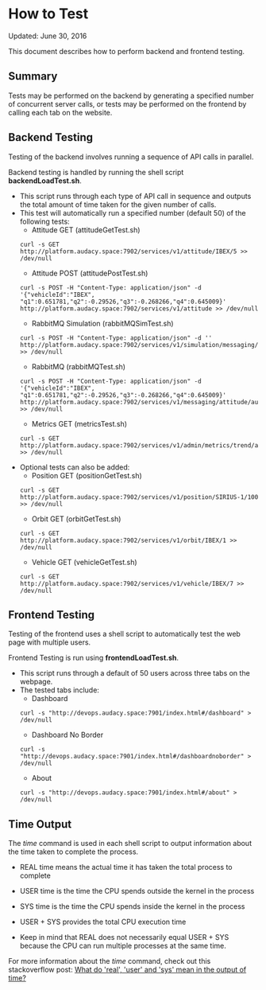 # How to Test
Updated: June 30, 2016

This document describes how to perform backend and frontend testing.

## Summary
Tests may be performed on the backend by generating a specified number of concurrent server calls, or tests may be performed on the frontend by calling each tab on the website.

## Backend Testing
Testing of the backend involves running a sequence of API calls in parallel.

Backend testing is handled by running the shell script **backendLoadTest.sh**.
* This script runs through each type of API call in sequence and outputs the total amount of time taken for the given number of calls.
* This test will automatically run a specified number (default 50) of the following tests:
  - Attitude GET (attitudeGetTest.sh)
  ```
  curl -s GET http://platform.audacy.space:7902/services/v1/attitude/IBEX/5 >> /dev/null
  ```
  - Attitude POST (attitudePostTest.sh)
  ```
  curl -s POST -H "Content-Type: application/json" -d '{"vehicleId":"IBEX", "q1":0.651781,"q2":-0.29526,"q3":-0.268266,"q4":0.645009}' http://platform.audacy.space:7902/services/v1/attitude >> /dev/null
  ```
  - RabbitMQ Simulation (rabbitMQSimTest.sh)
  ```
  curl -s POST -H "Content-Type: application/json" -d '' http://platform.audacy.space:7902/services/v1/simulation/messaging/attitude/audacy.telemetry.attitude/3 >> /dev/null
  ```
  - RabbitMQ (rabbitMQTest.sh)
  ```
  curl -s POST -H "Content-Type: application/json" -d '{"vehicleId":"IBEX", "q1":0.651781,"q2":-0.29526,"q3":-0.268266,"q4":0.645009}' http://platform.audacy.space:7902/services/v1/messaging/attitude/audacy.telemetry.attitude >> /dev/null
  ```
  - Metrics GET (metricsTest.sh)
  ```
  curl -s GET http://platform.audacy.space:7902/services/v1/admin/metrics/trend/attitude/1 >> /dev/null
  ```
* Optional tests can also be added:
  - Position GET (positionGetTest.sh)
  ```
  curl -s GET http://platform.audacy.space:7902/services/v1/position/SIRIUS-1/100 >> /dev/null
  ```
  - Orbit GET (orbitGetTest.sh)
  ```
  curl -s GET http://platform.audacy.space:7902/services/v1/orbit/IBEX/1 >> /dev/null
  ```
  - Vehicle GET (vehicleGetTest.sh)
  ```
  curl -s GET http://platform.audacy.space:7902/services/v1/vehicle/IBEX/7 >> /dev/null
  ```

## Frontend Testing
Testing of the frontend uses a shell script to automatically test the web page with multiple users.

Frontend Testing is run using **frontendLoadTest.sh**.
* This script runs through a default of 50 users across three tabs on the webpage.
* The tested tabs include:
  - Dashboard
  ```
  curl -s "http://devops.audacy.space:7901/index.html#/dashboard" > /dev/null
  ```
  - Dashboard No Border
  ```
  curl -s "http://devops.audacy.space:7901/index.html#/dashboardnoborder" > /dev/null
  ```
  - About
  ```
  curl -s "http://devops.audacy.space:7901/index.html#/about" > /dev/null
  ```

## Time Output
The *time* command is used in each shell script to output information about the time taken to complete the process.

* REAL time means the actual time it has taken the total process to complete
* USER time is the time the CPU spends outside the kernel in the process
* SYS time is the time the CPU spends inside the kernel in the process

* USER + SYS provides the total CPU execution time
* Keep in mind that REAL does not necessarily equal USER + SYS because the CPU can run multiple processes at the same time.

For more information about the *time* command, check out this stackoverflow post:
[What do 'real', 'user' and 'sys' mean in the output of time?](http://stackoverflow.com/questions/556405/what-do-real-user-and-sys-mean-in-the-output-of-time1/556411#556411)
